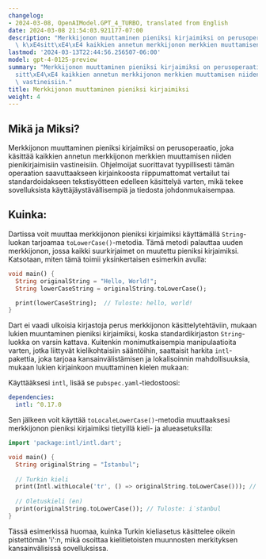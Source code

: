```yaml
---
changelog:
- 2024-03-08, OpenAIModel.GPT_4_TURBO, translated from English
date: 2024-03-08 21:54:03.921177-07:00
description: "Merkkijonon muuttaminen pieniksi kirjaimiksi on perusoperaatio, joka\
  \ k\xE4sitt\xE4\xE4 kaikkien annetun merkkijonon merkkien muuttamisen niiden pienikirjaimisiin\u2026"
lastmod: '2024-03-13T22:44:56.256507-06:00'
model: gpt-4-0125-preview
summary: "Merkkijonon muuttaminen pieniksi kirjaimiksi on perusoperaatio, joka k\xE4\
  sitt\xE4\xE4 kaikkien annetun merkkijonon merkkien muuttamisen niiden pienikirjaimisiin\
  \ vastineisiin."
title: Merkkijonon muuttaminen pieniksi kirjaimiksi
weight: 4
---
```


## Mikä ja Miksi?

Merkkijonon muuttaminen pieniksi kirjaimiksi on perusoperaatio, joka käsittää kaikkien annetun merkkijonon merkkien muuttamisen niiden pienikirjaimisiin vastineisiin. Ohjelmoijat suorittavat tyypillisesti tämän operaation saavuttaakseen kirjainkoosta riippumattomat vertailut tai standardoidakseen tekstisyötteen edelleen käsittelyä varten, mikä tekee sovelluksista käyttäjäystävällisempiä ja tiedosta johdonmukaisempaa.

## Kuinka:

Dartissa voit muuttaa merkkijonon pieniksi kirjaimiksi käyttämällä `String`-luokan tarjoamaa `toLowerCase()`-metodia. Tämä metodi palauttaa uuden merkkijonon, jossa kaikki suurkirjaimet on muutettu pieniksi kirjaimiksi. Katsotaan, miten tämä toimii yksinkertaisen esimerkin avulla:

```dart
void main() {
  String originalString = "Hello, World!";
  String lowerCaseString = originalString.toLowerCase();

  print(lowerCaseString);  // Tuloste: hello, world!
}
```

Dart ei vaadi ulkoisia kirjastoja perus merkkijonon käsittelytehtäviin, mukaan lukien muuntaminen pieniksi kirjaimiksi, koska standardikirjaston `String`-luokka on varsin kattava. Kuitenkin monimutkaisempia manipulaatioita varten, jotka liittyvät kielikohtaisiin sääntöihin, saattaisit harkita `intl`-pakettia, joka tarjoaa kansainvälistämisen ja lokalisoinnin mahdollisuuksia, mukaan lukien kirjainkoon muuttaminen kielen mukaan:

Käyttääksesi `intl`, lisää se `pubspec.yaml`-tiedostoosi:

```yaml
dependencies:
  intl: ^0.17.0
```

Sen jälkeen voit käyttää `toLocaleLowerCase()`-metodia muuttaaksesi merkkijonon pieniksi kirjaimiksi tietyillä kieli- ja alueasetuksilla:

```dart
import 'package:intl/intl.dart';

void main() {
  String originalString = "İstanbul";
  
  // Turkin kieli
  print(Intl.withLocale('tr', () => originalString.toLowerCase())); // Tuloste: istanbul
  
  // Oletuskieli (en)
  print(originalString.toLowerCase()); // Tuloste: i̇stanbul
}
```

Tässä esimerkissä huomaa, kuinka Turkin kieliasetus käsittelee oikein pistettömän 'i':n, mikä osoittaa kielitietoisten muunnosten merkityksen kansainvälisissä sovelluksissa.
